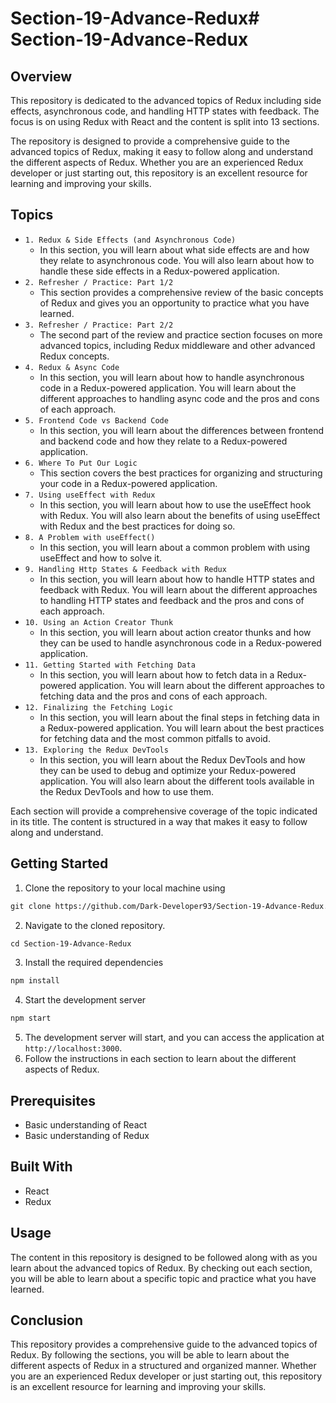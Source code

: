 # Section-19-Advance-Redux# Section-19-Advance-Redux

## Overview
This repository is dedicated to the advanced topics of Redux including side effects, asynchronous code, and handling HTTP states with feedback. The focus is on using Redux with React and the content is split into 13 sections.

The repository is designed to provide a comprehensive guide to the advanced topics of Redux, making it easy to follow along and understand the different aspects of Redux. Whether you are an experienced Redux developer or just starting out, this repository is an excellent resource for learning and improving your skills.

## Topics
- `1. Redux & Side Effects (and Asynchronous Code)`
  - In this section, you will learn about what side effects are and how they relate to asynchronous code. You will also learn about how to handle these side effects in a Redux-powered application.
- `2. Refresher / Practice: Part 1/2`
  - This section provides a comprehensive review of the basic concepts of Redux and gives you an opportunity to practice what you have learned.
- `3. Refresher / Practice: Part 2/2`
  - The second part of the review and practice section focuses on more advanced topics, including Redux middleware and other advanced Redux concepts.
- `4. Redux & Async Code`
  - In this section, you will learn about how to handle asynchronous code in a Redux-powered application. You will learn about the different approaches to handling async code and the pros and cons of each approach.
- `5. Frontend Code vs Backend Code`
  - In this section, you will learn about the differences between frontend and backend code and how they relate to a Redux-powered application.
- `6. Where To Put Our Logic`
  - This section covers the best practices for organizing and structuring your code in a Redux-powered application.
- `7. Using useEffect with Redux`
  - In this section, you will learn about how to use the useEffect hook with Redux. You will also learn about the benefits of using useEffect with Redux and the best practices for doing so.
- `8. A Problem with useEffect()`
  - In this section, you will learn about a common problem with using useEffect and how to solve it.
- `9. Handling Http States & Feedback with Redux`
  - In this section, you will learn about how to handle HTTP states and feedback with Redux. You will learn about the different approaches to handling HTTP states and feedback and the pros and cons of each approach.
- `10. Using an Action Creator Thunk`
  - In this section, you will learn about action creator thunks and how they can be used to handle asynchronous code in a Redux-powered application.
- `11. Getting Started with Fetching Data`
  - In this section, you will learn about how to fetch data in a Redux-powered application. You will learn about the different approaches to fetching data and the pros and cons of each approach.
- `12. Finalizing the Fetching Logic`
  - In this section, you will learn about the final steps in fetching data in a Redux-powered application. You will learn about the best practices for fetching data and the most common pitfalls to avoid.
- `13. Exploring the Redux DevTools`
  - In this section, you will learn about the Redux DevTools and how they can be used to debug and optimize your Redux-powered application. You will also learn about the different tools available in the Redux DevTools and how to use them.

Each section will provide a comprehensive coverage of the topic indicated in its title. The content is structured in a way that makes it easy to follow along and understand.

## Getting Started
1. Clone the repository to your local machine using 
```markdown
git clone https://github.com/Dark-Developer93/Section-19-Advance-Redux.git
```
2. Navigate to the cloned repository.
```markdown
cd Section-19-Advance-Redux
```
3. Install the required dependencies
```markdown
npm install
```
4. Start the development server 
```markdown
npm start
```
5. The development server will start, and you can access the application at `http://localhost:3000`.
6. Follow the instructions in each section to learn about the different aspects of Redux.

## Prerequisites
- Basic understanding of React
- Basic understanding of Redux

## Built With
- React
- Redux

## Usage
The content in this repository is designed to be followed along with as you learn about the advanced topics of Redux. By checking out each section, you will be able to learn about a specific topic and practice what you have learned.

## Conclusion
This repository provides a comprehensive guide to the advanced topics of Redux. By following the sections, you will be able to learn about the different aspects of Redux in a structured and organized manner. Whether you are an experienced Redux developer or just starting out, this repository is an excellent resource for learning and improving your skills.
